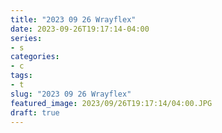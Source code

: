 ```yaml
---
title: "2023 09 26 Wrayflex"
date: 2023-09-26T19:17:14-04:00
series:
- s
categories:
- c
tags:
- t
slug: "2023 09 26 Wrayflex"
featured_image: 2023/09/26T19:17:14/04:00.JPG
draft: true
---
```


